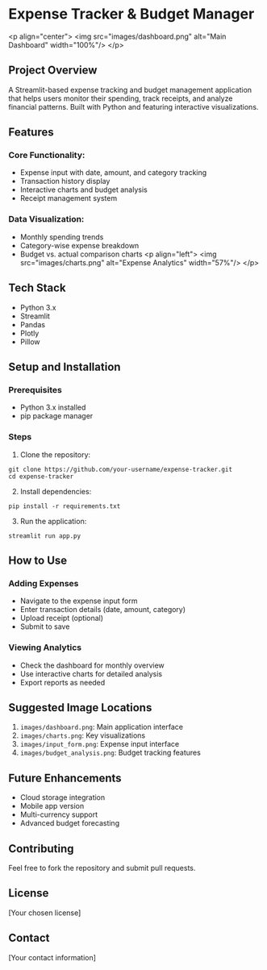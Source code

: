 # Expense Tracker & Budget Manager
&lt;p align="center"&gt;
  &lt;img src="images/dashboard.png" alt="Main Dashboard" width="100%"/&gt;
&lt;/p&gt;

## Project Overview
A Streamlit-based expense tracking and budget management application that helps users monitor their spending, track receipts, and analyze financial patterns. Built with Python and featuring interactive visualizations.

## Features
### Core Functionality:
* Expense input with date, amount, and category tracking
* Transaction history display
* Interactive charts and budget analysis
* Receipt management system

### Data Visualization:
* Monthly spending trends
* Category-wise expense breakdown
* Budget vs. actual comparison charts
&lt;p align="left"&gt;
  &lt;img src="images/charts.png" alt="Expense Analytics" width="57%"/&gt;
&lt;/p&gt;

## Tech Stack
* Python 3.x
* Streamlit
* Pandas
* Plotly
* Pillow

## Setup and Installation
### Prerequisites
* Python 3.x installed
* pip package manager

### Steps
1. Clone the repository:
```console
git clone https://github.com/your-username/expense-tracker.git
cd expense-tracker
```

2. Install dependencies:
```console
pip install -r requirements.txt
```

3. Run the application:
```console
streamlit run app.py
```

## How to Use
### Adding Expenses
* Navigate to the expense input form
* Enter transaction details (date, amount, category)
* Upload receipt (optional)
* Submit to save

### Viewing Analytics
* Check the dashboard for monthly overview
* Use interactive charts for detailed analysis
* Export reports as needed

## Suggested Image Locations
1. `images/dashboard.png`: Main application interface
2. `images/charts.png`: Key visualizations
3. `images/input_form.png`: Expense input interface
4. `images/budget_analysis.png`: Budget tracking features

## Future Enhancements
* Cloud storage integration
* Mobile app version
* Multi-currency support
* Advanced budget forecasting

## Contributing
Feel free to fork the repository and submit pull requests.

## License
[Your chosen license]

## Contact
[Your contact information]
